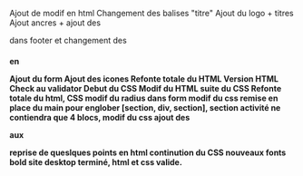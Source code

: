 Ajout de modif en html 
Changement des balises "titre"
Ajout du logo + titres
Ajout ancres + ajout des <p> dans footer et changement des <h4> en <p>
Ajout du form
Ajout des icones 
Refonte totale du HTML
 Version HTML Check au validator 
 Debut du CSS
Modif du HTML suite du CSS
Refonte totale du html, CSS
modif du radius dans form
modif du css
remise en place du main pour englober [section, div, section], section activité ne contiendra que 4 blocs, modif du css
ajout des <p> aux <figcaption>
reprise de queslques points en html
continution du CSS
nouveaux fonts bold
site desktop terminé, html et css valide.